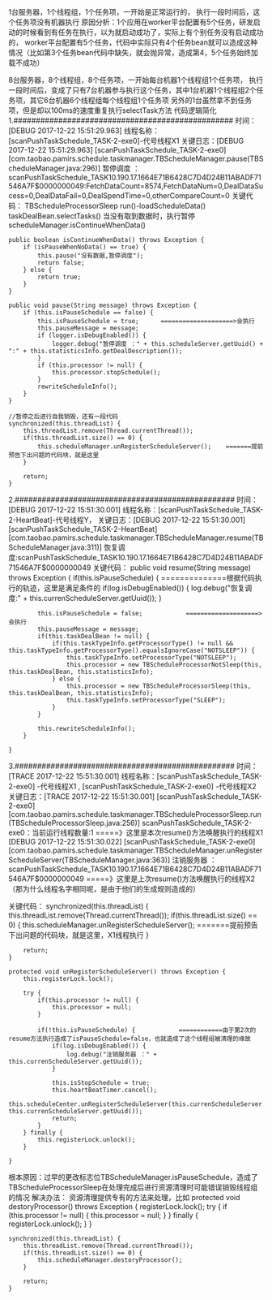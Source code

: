 1台服务器，1个线程组，1个任务项，一开始是正常运行的，
执行一段时间后，这个任务项没有机器执行
原因分析：1个应用在worker平台配置有5个任务，研发启动的时候看到有任务在执行，以为就启动成功了，实际上有个别任务没有启动成功的，
worker平台配置有5个任务，代码中实际只有4个任务bean就可以造成这种情况（比如第3个任务bean代码中缺失，就会抛异常，造成第4，5个任务始终加载不成功）

8台服务器，8个线程组，8个任务项，一开始每台机器1个线程组1个任务项，
执行一段时间后，变成了只有7台机器参与执行这个任务，其中1台机器1个线程组2个任务项，其它6台机器6个线程组每个线程组1个任务项
另外的1台虽然拿不到任务项，但是却以100ms的速度重复执行selectTask方法
代码逻辑简化
1.#################################################
时间：[DEBUG 2017-12-22 15:51:29.963]
线程名称：[scanPushTaskSchedule_TASK-2-exe0]-代号线程X1
关键日志：[DEBUG 2017-12-22 15:51:29.963] [scanPushTaskSchedule_TASK-2-exe0] [com.taobao.pamirs.schedule.taskmanager.TBScheduleManager.pause(TBScheduleManager.java:296)] 暂停调度 ：scanPushTaskSchedule_TASK$10.190.17.166$4E71B6428C7D4D24B11ABADF71546A7F$0000000049:FetchDataCount=8574,FetchDataNum=0,DealDataSucess=0,DealDataFail=0,DealSpendTime=0,otherCompareCount=0
关键代码：
TBScheduleProcessorSleep
	run()-loadScheduleData()
	   		  taskDealBean.selectTasks()
	      当没有取到数据时，执行暂停
	      scheduleManager.isContinueWhenData()

    public boolean isContinueWhenData() throws Exception {
        if (isPauseWhenNoData() == true) {
            this.pause("没有数据,暂停调度");
            return false;
        } else {
            return true;
        }
    }

    public void pause(String message) throws Exception {
        if (this.isPauseSchedule == false) {
            this.isPauseSchedule = true;      ====================>会执行
            this.pauseMessage = message;
            if (logger.isDebugEnabled()) {
                logger.debug("暂停调度 ：" + this.scheduleServer.getUuid() + ":" + this.statisticsInfo.getDealDescription());
            }
            if (this.processor != null) {
                this.processor.stopSchedule();
            }
            rewriteScheduleInfo();
        }
    }

    //暂停之后进行自我销毁，还有一段代码
    synchronized(this.threadList) {
        this.threadList.remove(Thread.currentThread());
        if(this.threadList.size() == 0) {
            this.scheduleManager.unRegisterScheduleServer();    =======提前预告下出问题的代码块，就是这里
        }

        return;
    }

2.#################################################
时间： [DEBUG 2017-12-22 15:51:30.001]
线程名称：[scanPushTaskSchedule_TASK-2-HeartBeat]-代号线程Y，
关键日志：[DEBUG 2017-12-22 15:51:30.001] [scanPushTaskSchedule_TASK-2-HeartBeat] [com.taobao.pamirs.schedule.taskmanager.TBScheduleManager.resume(TBScheduleManager.java:311)] 恢复调度:scanPushTaskSchedule_TASK$10.190.17.166$4E71B6428C7D4D24B11ABADF71546A7F$0000000049
关键代码：
    public void resume(String message) throws Exception {
        if(this.isPauseSchedule) {      ==============根据代码执行的轨迹，这里是满足条件的
            if(log.isDebugEnabled()) {
                log.debug("恢复调度:" + this.currenScheduleServer.getUuid());
            }

            this.isPauseSchedule = false;            ====================>会执行
            this.pauseMessage = message;
            if(this.taskDealBean != null) {
                if(this.taskTypeInfo.getProcessorType() != null && this.taskTypeInfo.getProcessorType().equalsIgnoreCase("NOTSLEEP")) {
                    this.taskTypeInfo.setProcessorType("NOTSLEEP");
                    this.processor = new TBScheduleProcessorNotSleep(this, this.taskDealBean, this.statisticsInfo);
                } else {
                    this.processor = new TBScheduleProcessorSleep(this, this.taskDealBean, this.statisticsInfo);
                    this.taskTypeInfo.setProcessorType("SLEEP");
                }
            }

            this.rewriteScheduleInfo();
        }

    }


3.#################################################
时间： [TRACE 2017-12-22 15:51:30.001]
线程名称：[scanPushTaskSchedule_TASK-2-exe0] -代号线程X1 , [scanPushTaskSchedule_TASK-2-exe0] -代号线程X2
关键日志：[TRACE 2017-12-22 15:51:30.001] [scanPushTaskSchedule_TASK-2-exe0] [com.taobao.pamirs.schedule.taskmanager.TBScheduleProcessorSleep.run(TBScheduleProcessorSleep.java:256)] scanPushTaskSchedule_TASK-2-exe0：当前运行线程数量:1 =====》这里是本次resume()方法唤醒执行的线程X1
[DEBUG 2017-12-22 15:51:30.022] [scanPushTaskSchedule_TASK-2-exe0] [com.taobao.pamirs.schedule.taskmanager.TBScheduleManager.unRegisterScheduleServer(TBScheduleManager.java:363)] 注销服务器 ：scanPushTaskSchedule_TASK$10.190.17.166$4E71B6428C7D4D24B11ABADF71546A7F$0000000049 =====》这里是上次resume()方法唤醒执行的线程X2（那为什么线程名字相同呢，是由于他们的生成规则造成的）

关键代码：
	synchronized(this.threadList) {
        this.threadList.remove(Thread.currentThread());
        if(this.threadList.size() == 0) {
            this.scheduleManager.unRegisterScheduleServer();    =======提前预告下出问题的代码块，就是这里，X1线程执行
        }

        return;
    }

    protected void unRegisterScheduleServer() throws Exception {
        this.registerLock.lock();

        try {
            if(this.processor != null) {
                this.processor = null;
            }

            if(!this.isPauseSchedule) {            ============由于第2次的resume方法执行造成了isPauseSchedule=false，也就造成了这个线程组被清理的缘故
                if(log.isDebugEnabled()) {
                    log.debug("注销服务器 ：" + this.currenScheduleServer.getUuid());
                }

                this.isStopSchedule = true;
                this.heartBeatTimer.cancel();
                this.scheduleCenter.unRegisterScheduleServer(this.currenScheduleServer.getTaskType(), this.currenScheduleServer.getUuid());
                return;
            }
        } finally {
            this.registerLock.unlock();
        }

    }


根本原因：过早的更改标志位TBScheduleManager.isPauseSchedule，造成了TBScheduleProcessorSleep在处理完成后进行资源清理时可能错误销毁线程组的情况
解决办法：
资源清理提供专有的方法来处理，比如
    protected void destoryProcessor() throws Exception {
        registerLock.lock();
        try {
            if (this.processor != null) {
                this.processor = null;
            }
        } finally {
            registerLock.unlock();
        }
    }

	synchronized(this.threadList) {
        this.threadList.remove(Thread.currentThread());
        if(this.threadList.size() == 0) {
            this.scheduleManager.destoryProcessor();
        }

        return;
    }



